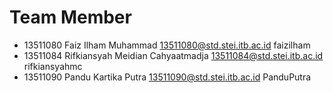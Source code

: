 Team Member
===========

- 13511080 Faiz Ilham Muhammad 13511080@std.stei.itb.ac.id faizilham
- 13511084 Rifkiansyah Meidian Cahyaatmadja 13511084@std.stei.itb.ac.id rifkiansyahmc
- 13511090 Pandu Kartika Putra 13511090@std.stei.itb.ac.id PanduPutra
